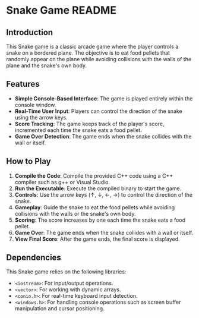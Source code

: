 # Snake Game README

## Introduction
This Snake game is a classic arcade game where the player controls a snake on a bordered plane. The objective is to eat food pellets that randomly appear on the plane while avoiding collisions with the walls of the plane and the snake's own body.

## Features
- **Simple Console-Based Interface**: The game is played entirely within the console window.
- **Real-Time User Input**: Players can control the direction of the snake using the arrow keys.
- **Score Tracking**: The game keeps track of the player's score, incremented each time the snake eats a food pellet.
- **Game Over Detection**: The game ends when the snake collides with the wall or itself.

## How to Play
1. **Compile the Code**: Compile the provided C++ code using a C++ compiler such as g++ or Visual Studio.
2. **Run the Executable**: Execute the compiled binary to start the game.
3. **Controls**: Use the arrow keys (↑, ↓, ←, →) to control the direction of the snake.
4. **Gameplay**: Guide the snake to eat the food pellets while avoiding collisions with the walls or the snake's own body.
5. **Scoring**: The score increases by one each time the snake eats a food pellet.
6. **Game Over**: The game ends when the snake collides with a wall or itself.
7. **View Final Score**: After the game ends, the final score is displayed.

## Dependencies
This Snake game relies on the following libraries:
- `<iostream>`: For input/output operations.
- `<vector>`: For working with dynamic arrays.
- `<conio.h>`: For real-time keyboard input detection.
- `<windows.h>`: For handling console operations such as screen buffer manipulation and cursor positioning.


